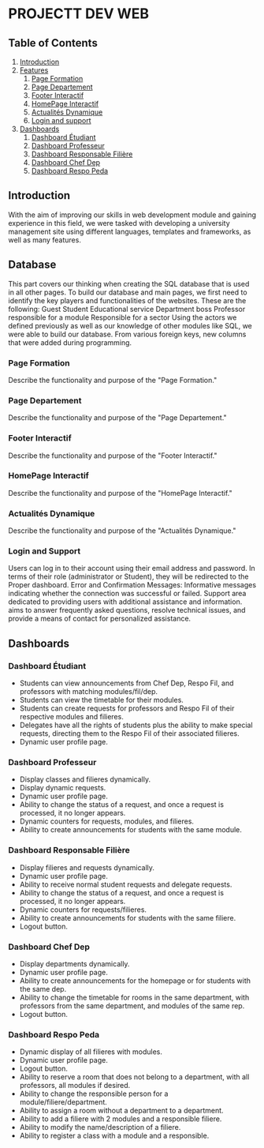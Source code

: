 # PROJECTT DEV WEB

## Table of Contents

1. [Introduction](#introduction)
2. [Features](#features)
    1. [Page Formation](#page-formation)
    2. [Page Departement](#page-departement)
    3. [Footer Interactif](#footer-interactif)
    4. [HomePage Interactif](#homepage-interactif)
    5. [Actualités Dynamique](#actualités-dynamique)
    9. [Login and support](#Login-and-Support)
3. [Dashboards](#dashboards)
    1. [Dashboard Étudiant](#dashboard-étudiant)
    2. [Dashboard Professeur](#dashboard-professeur)
    3. [Dashboard Responsable Filière](#dashboard-responsable-filière)
    4. [Dashboard Chef Dep](#dashboard-chef-dep)
    5. [Dashboard Respo Peda](#dashboard-respo-peda)

## Introduction
With the aim of improving our skills in web development module and gaining experience in this field, we were tasked with developing a university management site using different languages, templates and frameworks, as well as many features.

## Database
This part covers our thinking when creating the SQL database that is used in all other pages.
To build our database and main pages, we first need to identify the key players and functionalities of the websites. These are the following:
Guest
Student
Educational service
Department boss
Professor responsible for a module
Responsible for a sector
Using the actors we defined previously as well as our knowledge of other modules like SQL, we were able to build our database.
From various foreign keys, new columns that were added during programming.
  
### Page Formation

Describe the functionality and purpose of the "Page Formation."

### Page Departement

Describe the functionality and purpose of the "Page Departement."

### Footer Interactif

Describe the functionality and purpose of the "Footer Interactif."

### HomePage Interactif

Describe the functionality and purpose of the "HomePage Interactif."

### Actualités Dynamique

Describe the functionality and purpose of the "Actualités Dynamique."

### Login and Support
Users can log in to their account using
their email address and password. In terms of
their role (administrator or Student), they will be redirected to the
Proper dashboard.
Error and Confirmation Messages: Informative messages indicating whether the connection was successful or failed.
Support area dedicated to providing users with additional assistance and information. aims to answer frequently asked questions, resolve technical issues, and provide a means of contact for personalized assistance.

## Dashboards

### Dashboard Étudiant

- Students can view announcements from Chef Dep, Respo Fil, and professors with matching modules/fil/dep.
- Students can view the timetable for their modules.
- Students can create requests for professors and Respo Fil of their respective modules and filieres.
- Delegates have all the rights of students plus the ability to make special requests, directing them to the Respo Fil of their associated filieres.
- Dynamic user profile page.

### Dashboard Professeur

- Display classes and filieres dynamically.
- Display dynamic requests.
- Dynamic user profile page.
- Ability to change the status of a request, and once a request is processed, it no longer appears.
- Dynamic counters for requests, modules, and filieres.
- Ability to create announcements for students with the same module.

### Dashboard Responsable Filière

- Display filieres and requests dynamically.
- Dynamic user profile page.
- Ability to receive normal student requests and delegate requests.
- Ability to change the status of a request, and once a request is processed, it no longer appears.
- Dynamic counters for requests/filieres.
- Ability to create announcements for students with the same filiere.
- Logout button.

### Dashboard Chef Dep

- Display departments dynamically.
- Dynamic user profile page.
- Ability to create announcements for the homepage or for students with the same dep.
- Ability to change the timetable for rooms in the same department, with professors from the same department, and modules of the same rep.
- Logout button.

### Dashboard Respo Peda

- Dynamic display of all filieres with modules.
- Dynamic user profile page.
- Logout button.
- Ability to reserve a room that does not belong to a department, with all professors, all modules if desired.
- Ability to change the responsible person for a module/filiere/department.
- Ability to assign a room without a department to a department.
- Ability to add a filiere with 2 modules and a responsible filiere.
- Ability to modify the name/description of a filiere.
- Ability to register a class with a module and a responsible.
